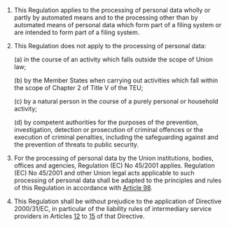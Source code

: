 1. This Regulation applies to the processing of personal data wholly or partly by automated means and to the processing other than by automated means of personal data which form part of a filing system or are intended to form part of a filing system.

2. This Regulation does not apply to the processing of personal data:

    (a) in the course of an activity which falls outside the scope of Union law;

    (b) by the Member States when carrying out activities which fall within the scope of Chapter 2 of Title V of the TEU;

    &#40;c) by a natural person in the course of a purely personal or household activity;

    (d) by competent authorities for the purposes of the prevention, investigation, detection or prosecution of criminal offences or the execution of criminal penalties, including the safeguarding against and the prevention of threats to public security.

3. For the processing of personal data by the Union institutions, bodies, offices and agencies, Regulation (EC) No 45/2001 applies. Regulation (EC) No 45/2001 and other Union legal acts applicable to such processing of personal data shall be adapted to the principles and rules of this Regulation in accordance with [Article 98](/gdpr/articles/98-review-other-acts/).

4. This Regulation shall be without prejudice to the application of Directive 2000/31/EC, in particular of the liability rules of intermediary service providers in Articles [12](/gdpr/articles/12-transparent-communication/) to [15](/gdpr/articles/15-right-of-access/) of that Directive.
